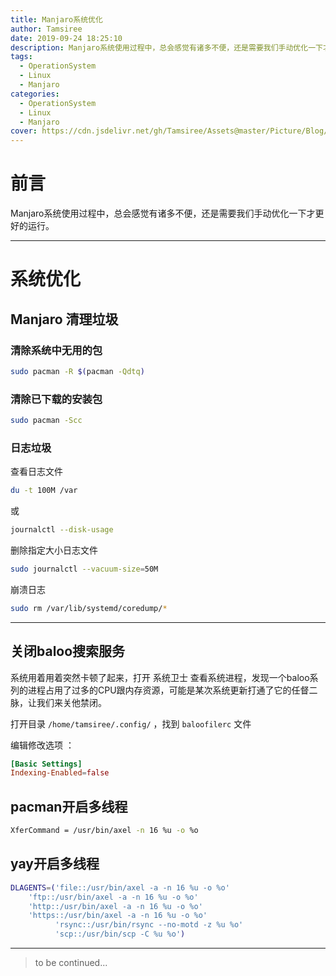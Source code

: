 ```yaml
---
title: Manjaro系统优化
author: Tamsiree
date: 2019-09-24 18:25:10
description: Manjaro系统使用过程中，总会感觉有诸多不便，还是需要我们手动优化一下才更好的运行。
tags:
  - OperationSystem
  - Linux
  - Manjaro
categories:
  - OperationSystem
  - Linux
  - Manjaro
cover: https://cdn.jsdelivr.net/gh/Tamsiree/Assets@master/Picture/Blog/Cover/1c34660a6917f03b1249f8a1923d36ef.jpg
---
```

# 前言
Manjaro系统使用过程中，总会感觉有诸多不便，还是需要我们手动优化一下才更好的运行。

---

# 系统优化
## Manjaro 清理垃圾
### 清除系统中无用的包
```bash
sudo pacman -R $(pacman -Qdtq)
```

### 清除已下载的安装包

```bash
sudo pacman -Scc
```

### 日志垃圾
查看日志文件
```bash
du -t 100M /var
```

或

```bash
journalctl --disk-usage
```

删除指定大小日志文件
```bash
sudo journalctl --vacuum-size=50M
```

崩溃日志
```bash
sudo rm /var/lib/systemd/coredump/*
```

---

## 关闭baloo搜索服务
系统用着用着突然卡顿了起来，打开 系统卫士 查看系统进程，发现一个baloo系列的进程占用了过多的CPU跟内存资源，可能是某次系统更新打通了它的任督二脉，让我们来关他禁闭。

打开目录 `/home/tamsiree/.config/` ，找到 `baloofilerc` 文件

编辑修改选项 ：
```conf
[Basic Settings]
Indexing-Enabled=false
```

## pacman开启多线程

```bash
XferCommand = /usr/bin/axel -n 16 %u -o %o
```

## yay开启多线程

```bash
DLAGENTS=('file::/usr/bin/axel -a -n 16 %u -o %o'
	'ftp::/usr/bin/axel -a -n 16 %u -o %o'
	'http::/usr/bin/axel -a -n 16 %u -o %o'
	'https::/usr/bin/axel -a -n 16 %u -o %o'
          'rsync::/usr/bin/rsync --no-motd -z %u %o'
          'scp::/usr/bin/scp -C %u %o')
```


---
> to be continued...